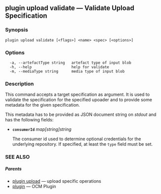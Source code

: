 ## plugin upload validate &mdash; Validate Upload Specification

### Synopsis

```
plugin upload validate [<flags>] <name> <spec> [<options>]
```

### Options

```
  -a, --artefactType string   artefact type of input blob
  -h, --help                  help for validate
  -m, --mediaType string      media type of input blob
```

### Description


This command accepts a target specification as argument. It is used to
validate the specification for the specified upoader and to provide some
metadata for the given specification.

This metadata has to be provided as JSON document string on *stdout* and has the
following fields:

- **<code>consumerId</code>** *map[string]string*

  The consumer id used to determine optional credentials for the
  underlying repository. If specified, at least the <code>type</code> field must
  be set.


### SEE ALSO

##### Parents

* [plugin upload](plugin_upload.md)	 &mdash; upload specific operations
* [plugin](plugin.md)	 &mdash; OCM Plugin

